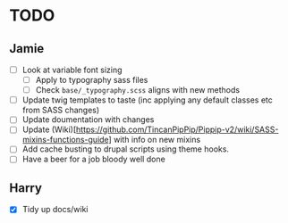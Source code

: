 # TODO

## Jamie

- [ ] Look at variable font sizing
  - [ ] Apply to typography sass files
  - [ ] Check `base/_typography.scss` aligns with new methods
- [ ] Update twig templates to taste (inc applying any default classes etc from SASS changes)
- [ ] Update doumentation with changes
- [ ] Update (Wiki)[https://github.com/TincanPipPip/Pippip-v2/wiki/SASS-mixins-functions-guide] with info on new mixins
- [ ] Add cache busting to drupal scripts using theme hooks.
- [ ] Have a beer for a job bloody well done

## Harry
- [x] Tidy up docs/wiki
